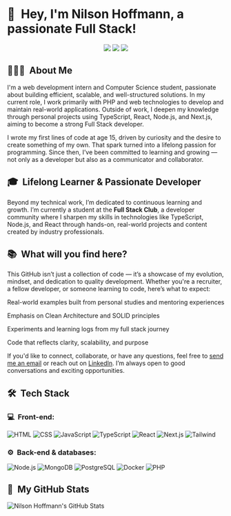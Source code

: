 <h1>👋 &nbsp;Hey, I'm Nilson Hoffmann, a passionate Full Stack!</h1>
<p align="center">
<a href="https://www.linkedin.com/in/nilson-hoffmann-neto-034871172"><img src="https://img.shields.io/badge/-My%20LinkedIn-0077B5?style=flat-square&logo=linkedin&logoColor=white"/></a>
<a href="https://instagram.com/neto_hoff"><img src="https://img.shields.io/badge/-My%20Professional%20IG_-E4405F?style=flat-square&logo=Instagram&logoColor=white"/></a>
<a href="mailto:netohjunior216@gmail.com"><img src="https://img.shields.io/badge/-Send%20Me%20a%20Message-D14836?style=flat-square&logo=Gmail&logoColor=white"/></a>
</p>

<h2> 👨🏻‍💻 &nbsp;About Me </h2>
I'm a web development intern and Computer Science student, passionate about building efficient, scalable, and well-structured solutions. In my current role, I work primarily with PHP and web technologies to develop and maintain real-world applications. Outside of work, I deepen my knowledge through personal projects using TypeScript, React, Node.js, and Next.js, aiming to become a strong Full Stack developer.

I wrote my first lines of code at age 15, driven by curiosity and the desire to create something of my own. That spark turned into a lifelong passion for programming. Since then, I’ve been committed to learning and growing — not only as a developer but also as a communicator and collaborator.

<h2> 🎓 &nbsp;Lifelong Learner & Passionate Developer </h2>
Beyond my technical work, I’m dedicated to continuous learning and growth. I’m currently a student at the <strong>Full Stack Club</strong>, a developer community where I sharpen my skills in technologies like TypeScript, Node.js, and React through hands-on, real-world projects and content created by industry professionals.

<h2> 📚 &nbsp;What will you find here?</h2>
This GitHub isn’t just a collection of code — it’s a showcase of my evolution, mindset, and dedication to quality development. Whether you're a recruiter, a fellow developer, or someone learning to code, here’s what to expect:

Real-world examples built from personal studies and mentoring experiences

Emphasis on Clean Architecture and SOLID principles

Experiments and learning logs from my full stack journey

Code that reflects clarity, scalability, and purpose

If you'd like to connect, collaborate, or have any questions, feel free to <a href="mailto:netohjunior216@gmail.com">send me an email</a> or reach out on <a href="https://www.linkedin.com/in/nilson-hoffmann-neto-034871172/">LinkedIn</a>. I’m always open to good conversations and exciting opportunities.

<h2> 🛠 &nbsp;Tech Stack</h2>
<h3>💻 &nbsp;Front-end:</h3>

![HTML](https://img.shields.io/badge/-HTML-333333?style=flat&logo=HTML5)
![CSS](https://img.shields.io/badge/-CSS-333333?style=flat&logo=CSS3&logoColor=1572B6)
![JavaScript](https://img.shields.io/badge/-JavaScript-333333?style=flat&logo=javascript)
![TypeScript](https://img.shields.io/badge/-TypeScript-333333?style=flat&logo=typescript&logoColor=2D79C7)
![React](https://img.shields.io/badge/-React-333333?style=flat&logo=react)
![Next.js](https://img.shields.io/badge/-Next.js-333333?style=flat&logo=next.js)
![Tailwind](https://img.shields.io/badge/-Tailwind-333333?style=flat&logo=tailwind-css)


<h3>⚙️ &nbsp;Back-end & databases:</h3>

![Node.js](https://img.shields.io/badge/-Node.js-333333?style=flat&logo=node.js)
![MongoDB](https://img.shields.io/badge/-MongoDB-333333?style=flat&logo=mongodb)
![PostgreSQL](https://img.shields.io/badge/-PostgreSQL-333333?style=flat&logo=postgresql)
![Docker](https://img.shields.io/badge/-Docker-333333?style=flat&logo=docker)
![PHP](https://img.shields.io/badge/-PHP-333333?style=flat&logo=php&logoColor=777BB4)

<h2>🚀 &nbsp;My GitHub Stats</h2>

![Nilson Hoffmann's GitHub Stats](https://github-readme-stats.vercel.app/api?username=nilson216&show_icons=true&theme=dracula)
